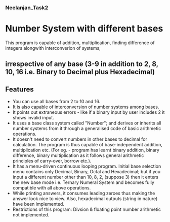 ### Neelanjan_Task2

# Number System with different bases


This program is capable of addition, multiplication, finding difference of integers alongwith interconverion of systems;  
## irrespective of any base (3-9 in addition to 2, 8, 10, 16 i.e. Binary to Decimal plus Hexadecimal)

## Features
* You can use all bases from 2 to 10 and 16.
* It is also capable of interconversion of number systems among bases.
* It points out extraneous errors - like if a binary input by user includes 2 it shows invalid input.
* It uses a base class system called "Number"; and derives or inherits all number systems from it through a generalised code of basic   arithmetic operations.
* It doesn't need to convert numbers in other bases to decimal for calculation. The program is thus capable of base-independent addition, multiplication etc. (For eg. - program has learnt binary addition, binary difference, binary multiplication as it follows general arithmetic principles of carry-over, borrow etc.).
* It has a menu-driven continuous looping program. Initial base selection menu contains only Decimal, Binary, Octal and Hexadecimal; but if you input a different number other than 10, 8, 2, (suppose 3) then it enters the new base mode i.e. Ternary Numeral System and becomes fully compatible with all above operations.
* While printing answers, it consumes leading zeroes thus making the answer look nice to view. Also, hexadecimal outputs (string in nature) have been implemented.
* Restrictions of this program: Divsion & floating point number arithmetic not implemented.

